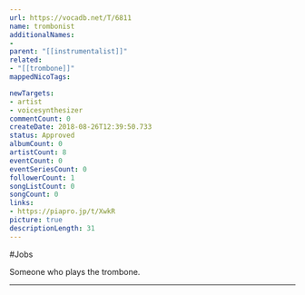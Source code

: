 ```yaml
---
url: https://vocadb.net/T/6811
name: trombonist
additionalNames: 
- 
parent: "[[instrumentalist]]"
related:
- "[[trombone]]"
mappedNicoTags:

newTargets:
- artist
- voicesynthesizer
commentCount: 0
createDate: 2018-08-26T12:39:50.733
status: Approved
albumCount: 0
artistCount: 8
eventCount: 0
eventSeriesCount: 0
followerCount: 1
songListCount: 0
songCount: 0
links: 
- https://piapro.jp/t/XwkR
picture: true
descriptionLength: 31
---
```


#Jobs

Someone who plays the trombone.

---

